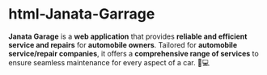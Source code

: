 # html-Janata-Garrage
**Janata Garage** is a **web application** that provides **reliable and efficient service and repairs** for **automobile owners**. Tailored for **automobile service/repair companies**, it offers a **comprehensive range of services** to ensure seamless maintenance for every aspect of a car. 🚗💻
